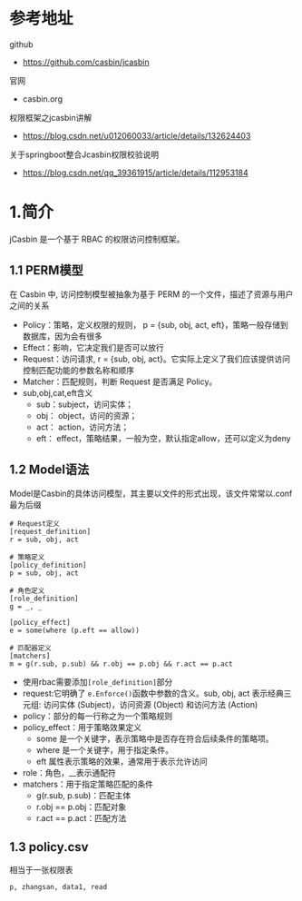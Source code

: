 # 参考地址
github 
- https://github.com/casbin/jcasbin

官网
- casbin.org

权限框架之jcasbin讲解
- https://blog.csdn.net/u012060033/article/details/132624403

关于springboot整合Jcasbin权限校验说明
- https://blog.csdn.net/qq_39361915/article/details/112953184

# 1.简介
jCasbin 是一个基于 RBAC 的权限访问控制框架。
## 1.1 PERM模型
在 Casbin 中, 访问控制模型被抽象为基于 PERM 的一个文件，描述了资源与用户之间的关系
- Policy：策略，定义权限的规则， p = {sub, obj, act, eft}，策略一般存储到数据库，因为会有很多
- Effect：影响，它决定我们是否可以放行
- Request：访问请求, r = {sub, obj, act}。它实际上定义了我们应该提供访问控制匹配功能的参数名称和顺序
- Matcher：匹配规则，判断 Request 是否满足 Policy。
- sub,obj,cat,eft含义
  - sub：subject，访问实体；
  - obj： object，访问的资源；
  - act： action，访问方法；
  - eft： effect，策略结果，一般为空，默认指定allow，还可以定义为deny
  
## 1.2 Model语法
Model是Casbin的具体访问模型，其主要以文件的形式出现，该文件常常以.conf最为后缀
```
# Request定义
[request_definition]
r = sub, obj, act

# 策略定义
[policy_definition]
p = sub, obj, act

# 角色定义
[role_definition]
g = _, _

[policy_effect]
e = some(where (p.eft == allow))

# 匹配器定义
[matchers]
m = g(r.sub, p.sub) && r.obj == p.obj && r.act == p.act
```
- 使用rbac需要添加`[role_definition]`部分
- request:它明确了 `e.Enforce()`函数中参数的含义。sub, obj, act 表示经典三元组: 访问实体 (Subject)，访问资源 (Object) 和访问方法 (Action)
- policy：部分的每一行称之为一个策略规则
- policy_effect：用于策略效果定义
  - some 是一个关键字，表示策略中是否存在符合后续条件的策略项。
  - where 是一个关键字，用于指定条件。
  - eft 属性表示策略的效果，通常用于表示允许访问
- role：角色，__表示通配符
- matchers：用于指定策略匹配的条件
    - g(r.sub, p.sub)：匹配主体
    - r.obj == p.obj：匹配对象
    - r.act == p.act：匹配方法

## 1.3 policy.csv
相当于一张权限表
```
p, zhangsan, data1, read
```